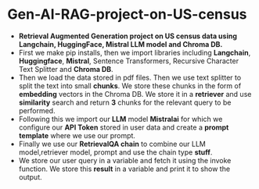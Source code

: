 # Gen-AI-RAG-project-on-US-census
* **Retrieval Augmented Generation project on US census data using Langchain, HuggingFace, Mistral LLM model and Chroma DB.**
* First we make pip installs, then we import libraries including **Langchain**, **Huggingface**, **Mistral**, Sentence Transformers, Recursive Character Text Splitter and **Chroma DB**.
* Then we load the data stored in pdf files. Then we use text splitter to split the text into small **chunks**. We store these chunks in the form of **embedding** vectors in the Chroma DB. We store it in a **retriever** and use **similarity** search and return **3** chunks for the relevant query to be performed.
* Following this we import our **LLM** model **Mistralai** for which we configure our **API Token** stored in user data and create a **prompt template** where we use our prompt.
* Finally we use our **RetrievalQA chain** to combine our LLM model,retriever model, prompt and use the chain type **stuff**.
* We store our user query in a variable and fetch it using the invoke function. We store this **result** in a variable and print it to show the output. 

